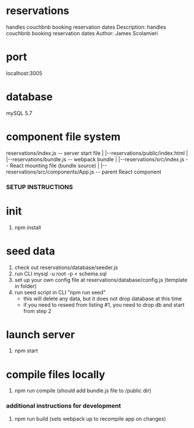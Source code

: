# reservations
handles couchbnb booking reservation dates
Description: handles couchbnb booking reservation dates
Author: James Scolamieri

# port
localhost:3005

# database
mySQL 5.7

# component file system
reservations/index.js -- server start file
  |
  |--reservations/public/index.html
      |
      |--reservations/bundle.js -- webpack bundle
          |
          |--reservations/src/index.js -- React mounting file (bundle source)
              |
              |--reservations/src/components/App.js -- parent React component



### SETUP INSTRUCTIONS ###

# init
1. npm install

# seed data
1. check out reservations/database/seeder.js
2. run CLI mysql -u root -p < schema.sql
3. set up your own config file at reservations/database/config.js (template in folder)
4. run seed script in CLI "npm run seed"
    - this will delete any data, but it does not drop database at this time
    - if you need to reseed from listing #1, you need to drop db and start from step 2

# launch server
1. npm start

# compile files locally
1. npm run compile (should add bundle.js file to /public dir)



### additional instructions for development ###
1. npm run build (sets webpack up to recompile app on changes)